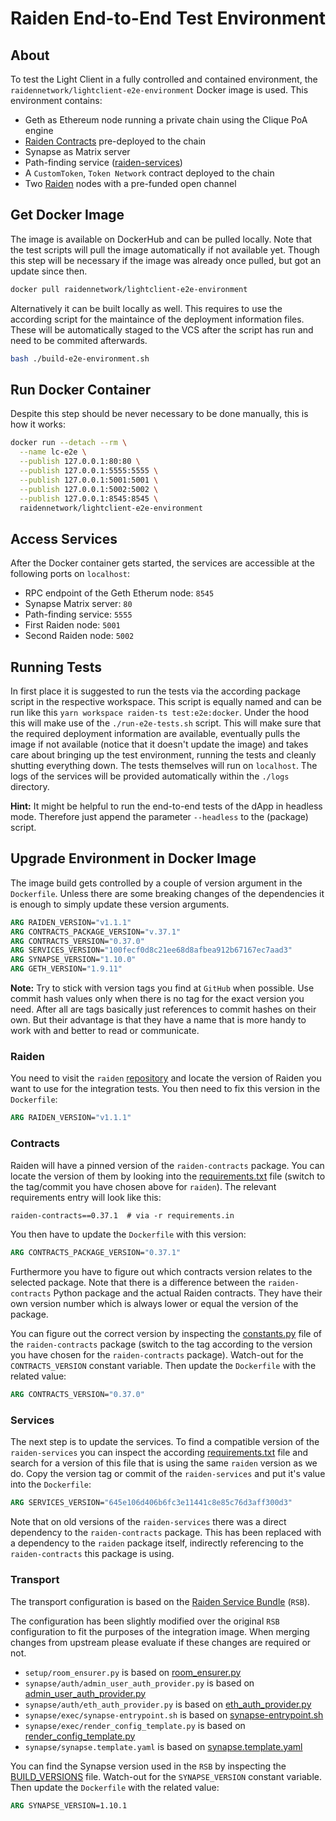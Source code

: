 # Raiden End-to-End Test Environment

## About

To test the Light Client in a fully controlled and contained environment, the
`raidennetwork/lightclient-e2e-environment` Docker image is used. This
environment contains:

- Geth as Ethereum node running a private chain using the Clique PoA engine
- [Raiden Contracts](https://github.com/raiden-network/raiden-contracts) pre-deployed to the chain
- Synapse as Matrix server
- Path-finding service ([raiden-services](https://github.com/raiden-network/raiden-services))
- A `CustomToken`, `Token Network` contract deployed to the chain
- Two [Raiden](https://github.com/raiden-network/raiden) nodes with a pre-funded open channel

## Get Docker Image

The image is available on DockerHub and can be pulled locally. Note that the
test scripts will pull the image automatically if not available yet. Though this
step will be necessary if the image was already once pulled, but got an update
since then.

```sh
docker pull raidennetwork/lightclient-e2e-environment
```

Alternatively it can be built locally as well. This requires to use the
according script for the maintaince of the deployment information files. These
will be automatically staged to the VCS after the script has run and need to be
commited afterwards.
```sh
bash ./build-e2e-environment.sh
```

## Run Docker Container

Despite this step should be never necessary to be done manually, this is how it
works:

```sh
docker run --detach --rm \
  --name lc-e2e \
  --publish 127.0.0.1:80:80 \
  --publish 127.0.0.1:5555:5555 \
  --publish 127.0.0.1:5001:5001 \
  --publish 127.0.0.1:5002:5002 \
  --publish 127.0.0.1:8545:8545 \
  raidennetwork/lightclient-e2e-environment
```

## Access Services

After the Docker container gets started, the services are accessible at the
following ports on `localhost`:

- RPC endpoint of the Geth Etherum node: `8545`
- Synapse Matrix server: `80`
- Path-finding service: `5555`
- First Raiden node: `5001`
- Second Raiden node: `5002`

## Running Tests

In first place it is suggested to run the tests via the according package script
in the respective workspace. This script is equally named and can be run like
this `yarn workspace raiden-ts test:e2e:docker`.
Under the hood this will make use of the `./run-e2e-tests.sh` script. This will
make sure that the required deployment information are available, eventually
pulls the image if not available (notice that it doesn't update the image) and
takes care about bringing up the test environment, running the tests and cleanly
shutting everything down. The tests themselves will run on `localhost`. The logs
of the services will be provided automatically within the `./logs`
directory.

**Hint:** It might be helpful to run the end-to-end tests of the dApp in
headless mode. Therefore just append the parameter `--headless` to the (package)
script.

## Upgrade Environment in Docker Image

The image build gets controlled by a couple of version argument in the
`Dockerfile`. Unless there are some breaking changes of the dependencies it is
enough to simply update these version arguments.

```dockerfile
ARG RAIDEN_VERSION="v1.1.1"
ARG CONTRACTS_PACKAGE_VERSION="v.37.1"
ARG CONTRACTS_VERSION="0.37.0"
ARG SERVICES_VERSION="100fecf0d8c21ee68d8afbea912b67167ec7aad3"
ARG SYNAPSE_VERSION="1.10.0"
ARG GETH_VERSION="1.9.11"
```

**Note:**
Try to stick with version tags you find at `GitHub` when possible. Use commit
hash values only when there is no tag for the exact version you need. After all
are tags basically just references to commit hashes on their own. But their
advantage is that they have a name that is more handy to work with and better to
read or communicate.

### Raiden

You need to visit the `raiden`
[repository](https://github.com/raiden-network/raiden/) and locate the version
of Raiden you want to use for the integration tests. You then need to fix this
version in the `Dockerfile`:

```dockerfile
ARG RAIDEN_VERSION="v1.1.1"
```

### Contracts

Raiden will have a pinned version of the `raiden-contracts` package. You can
locate the version of them by looking into the
[requirements.txt](https://github.com/raiden-network/raiden/blob/develop/requirements/requirements.txt)
file (switch to the tag/commit you have chosen above for `raiden`). The
relevant requirements entry will look like this:

```requirements.txt
raiden-contracts==0.37.1  # via -r requirements.in
```

You then have to update the `Dockerfile` with this version:

```dockerfile
ARG CONTRACTS_PACKAGE_VERSION="0.37.1"
```

Furthermore you have to figure out which contracts version relates to the
selected package. Note that there is a difference between the `raiden-contracts`
Python package and the actual Raiden contracts. They have their own version
number which is always lower or equal the version of the package.

You can figure out the correct version by inspecting the
[constants.py](https://github.com/raiden-network/raiden-contracts/blob/master/raiden_contracts/constants.py)
file of the `raiden-contracts` package (switch to the tag according to the
version you have chosen for the `raiden-contracts` package). Watch-out for the
`CONTRACTS_VERSION` constant variable. Then update the `Dockerfile` with the
related value:

```dockerfile
ARG CONTRACTS_VERSION="0.37.0"
```

### Services

The next step is to update the services. To find a compatible version of
the `raiden-services` you can inspect the according
[requirements.txt](https://github.com/raiden-network/raiden-services/blob/master/requirements.txt)
file and search for a version of this file that is using the same `raiden`
version as we do. Copy the version tag or commit of the `raiden-services` and
put it's value into the `Dockerfile`:

```dockerfile
ARG SERVICES_VERSION="645e106d406b6fc3e11441c8e85c76d3aff300d3"
```

Note that on old versions of the `raiden-services` there was a direct dependency
to the `raiden-contracts` package. This has been replaced with a dependency to
the `raiden` package itself, indirectly referencing to the `raiden-contracts`
this package is using.

### Transport

The transport configuration is based on the [Raiden Service
Bundle](https://github.com/raiden-network/raiden-service-bundle/) (`RSB`).

The configuration has been slightly modified over the original `RSB`
configuration to fit the purposes of the integration image. When merging changes
from upstream please evaluate if these changes are required or not.

- `setup/room_ensurer.py` is based on [room_ensurer.py](https://github.com/raiden-network/raiden-service-bundle/blob/master/build/room_ensurer/room_ensurer.py)
- `synapse/auth/admin_user_auth_provider.py` is based on [admin_user_auth_provider.py](https://github.com/raiden-network/raiden-service-bundle/blob/master/build/synapse/admin_user_auth_provider.py)
- `synapse/auth/eth_auth_provider.py` is based on [eth_auth_provider.py](https://github.com/raiden-network/raiden-service-bundle/blob/master/build/synapse/eth_auth_provider.py)
- `synapse/exec/synapse-entrypoint.sh` is based on [synapse-entrypoint.sh](https://github.com/raiden-network/raiden-service-bundle/blob/master/build/synapse/synapse-entrypoint.sh)
- `synapse/exec/render_config_template.py` is based on [render_config_template.py](https://github.com/raiden-network/raiden-service-bundle/blob/master/build/synapse/render_config_template.py)
- `synapse/synapse.template.yaml` is based on [synapse.template.yaml](https://github.com/raiden-network/raiden-service-bundle/blob/master/config/synapse/synapse.template.yaml)

You can find the Synapse version used in the `RSB` by inspecting the
[BUILD_VERSIONS](https://github.com/raiden-network/raiden-service-bundle/blob/master/BUILD_VERSIONS)
file. Watch-out for the `SYNAPSE_VERSION` constant variable. Then update the
`Dockerfile` with the related value:

```dockerfile
ARG SYNAPSE_VERSION=1.10.1
```
